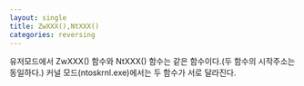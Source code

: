 ```yaml
---
layout: single
title: ZwXXX(),NtXXX()
categories: reversing
---
```

유저모드에서 ZwXXX() 함수와 NtXXX() 함수는 같은 함수이다.(두 함수의 시작주소는 동일하다.)
커널 모드(ntoskrnl.exe)에서는 두 함수가 서로 달라진다.
